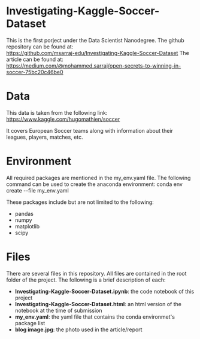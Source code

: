 # Investigating-Kaggle-Soccer-Dataset
This is the first porject under the Data Scientist Nanodegree. The github repository can be found at:<br>
https://github.com/msarraj-edu/Investigating-Kaggle-Soccer-Dataset
The article can be found at:<br>
https://medium.com/@mohammed.sarraj/open-secrets-to-winning-in-soccer-75bc20c46be0

# Data
This data is taken from the following link:
https://www.kaggle.com/hugomathien/soccer

It covers European Soccer teams along with information about their leagues, players, matches, etc.

# Environment
All required packages are mentioned in the my_env.yaml file. The following command can be used to create the anaconda environment:
conda env create --file my_env.yaml

These packages include but are not limited to the following:
* pandas
* numpy
* matplotlib
* scipy


# Files
There are several files in this repository. All files are contained in the root folder of the project. The following is a brief description of each:
* **Investigating-Kaggle-Soccer-Dataset.ipynb**: the code notebook of this project
* **Investigating-Kaggle-Soccer-Dataset.html**: an html version of the notebook at the time of submission
* **my_env.yaml**: the yaml file that contains the conda environmet's package list
* **blog image.jpg**: the photo used in the article/report
